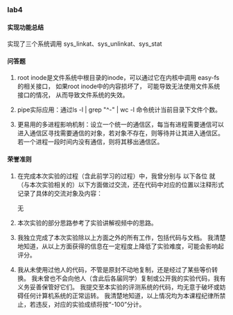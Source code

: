 ### lab4

#### 实现功能总结
实现了三个系统调用 sys_linkat、sys_unlinkat、sys_stat
#### 问答题
1. root inode是文件系统中根目录的inode，可以通过它在内核中调用 easy-fs 的相关接口， 如果root inode中的内容损坏了， 可能导致无法使用文件系统接口的情况， 从而导致文件系统的失效。
2. pipe实际应用：通过ls -l | grep "^-" | wc -l 命令统计当前目录下文件个数。

3. 更易用的多进程影响机制：设立一个统一的通信区，每当有进程需要通信可以进入通信区寻找需要通信的对象，若对象不存在，则等待并让其进入通信区。若一个进程一段时间内没有通信，则将其移出通信区。
#### 荣誉准则
1. 在完成本次实验的过程（含此前学习的过程）中，我曾分别与 以下各位 就（与本次实验相关的）以下方面做过交流，还在代码中对应的位置以注释形式记录了具体的交流对象及内容：

    无

2. 本次实验的部分思路参考了实验讲解视频中的思路。

3. 我独立完成了本次实验除以上方面之外的所有工作，包括代码与文档。 我清楚地知道，从以上方面获得的信息在一定程度上降低了实验难度，可能会影响起评分。

4. 我从未使用过他人的代码，不管是原封不动地复制，还是经过了某些等价转换。 我未曾也不会向他人（含此后各届同学）复制或公开我的实验代码，我有义务妥善保管好它们。 我提交至本实验的评测系统的代码，均无意于破坏或妨碍任何计算机系统的正常运转。 我清楚地知道，以上情况均为本课程纪律所禁止，若违反，对应的实验成绩将按“-100”分计。